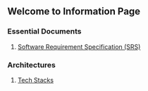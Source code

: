 ## Welcome to Information Page

### Essential Documents

1. [Software Requirement Specification (SRS)](https://docs.google.com/document/d/1amb-hPVu9sTVTXxCXIfUJk0HP3fs7OQ923jpJC_gG9s/edit?usp=sharing)

### Architectures
1. [Tech Stacks](https://drive.google.com/file/d/1oUBl2PuH4JaKukTwUN2zYccwzD0ZpFrC/view?usp=sharing)

